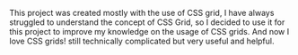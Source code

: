 This project was created mostly with the use of CSS grid, I have always struggled to understand the concept of CSS Grid, so I decided to use it for this project to improve my knowledge on the usage of CSS grids.  And now I love CSS grids! still technically complicated but very useful and helpful.
